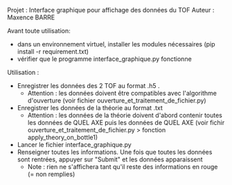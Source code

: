 Projet : Interface graphique pour affichage des données du TOF
Auteur : Maxence BARRE

Avant toute utilisation:
- dans un environnement virtuel, installer les modules nécessaires (pip install -r requirement.txt)
- vérifier que le programme interface_graphique.py fonctionne

Utilisation :
- Enregistrer les données des 2 TOF au format .h5 .
  - Attention : les données doivent être compatibles avec l'algorithme d'ouverture (voir fichier ouverture_et_traitement_de_fichier.py)
- Enregistrer les données de la théorie au format .txt
  - Attention : les données de la théorie doivent d'abord contenir toutes les données de QUEL AXE puis les données de QUEL AXE (voir fichir ouverture_et_traitement_de_fichier.py > fonction apply_theory_on_bottle1)
- Lancer le fichier interface_graphique.py
- Renseigner toutes les informations. Une fois que toutes les données sont rentrées, appuyer sur "Submit" et les données apparaissent
  - Note : rien ne s'affichera tant qu'il reste des informations en rouge (= non remplies)